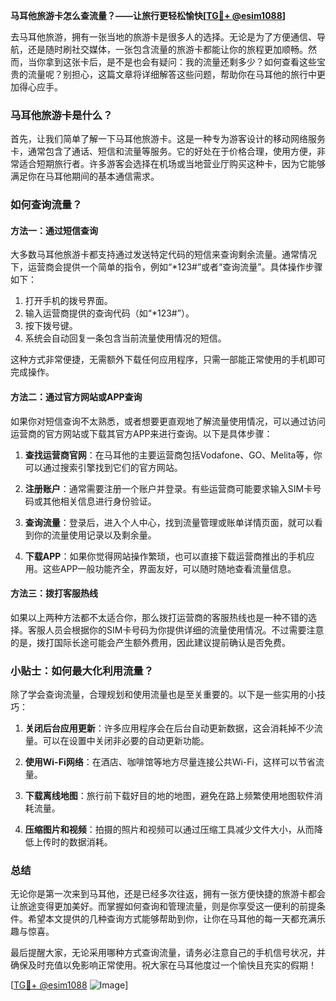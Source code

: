 **马耳他旅游卡怎么查流量？——让旅行更轻松愉快[[TG💪+ @esim1088](https://t.me/s/esim1088)]**

去马耳他旅游，拥有一张当地的旅游卡是很多人的选择。无论是为了方便通信、导航，还是随时刷社交媒体，一张包含流量的旅游卡都能让你的旅程更加顺畅。然而，当你拿到这张卡后，是不是也会有疑问：我的流量还剩多少？如何查看这些宝贵的流量呢？别担心，这篇文章将详细解答这些问题，帮助你在马耳他的旅行中更加得心应手。

### 马耳他旅游卡是什么？

首先，让我们简单了解一下马耳他旅游卡。这是一种专为游客设计的移动网络服务卡，通常包含了通话、短信和流量等服务。它的好处在于价格合理，使用方便，非常适合短期旅行者。许多游客会选择在机场或当地营业厅购买这种卡，因为它能够满足你在马耳他期间的基本通信需求。

### 如何查询流量？

#### 方法一：通过短信查询

大多数马耳他旅游卡都支持通过发送特定代码的短信来查询剩余流量。通常情况下，运营商会提供一个简单的指令，例如“*123#”或者“查询流量”。具体操作步骤如下：

1. 打开手机的拨号界面。
2. 输入运营商提供的查询代码（如“*123#”）。
3. 按下拨号键。
4. 系统会自动回复一条包含当前流量使用情况的短信。

这种方式非常便捷，无需额外下载任何应用程序，只需一部能正常使用的手机即可完成操作。

#### 方法二：通过官方网站或APP查询

如果你对短信查询不太熟悉，或者想要更直观地了解流量使用情况，可以通过访问运营商的官方网站或下载其官方APP来进行查询。以下是具体步骤：

1. **查找运营商官网**：在马耳他的主要运营商包括Vodafone、GO、Melita等，你可以通过搜索引擎找到它们的官方网站。
   
2. **注册账户**：通常需要注册一个账户并登录。有些运营商可能要求输入SIM卡号码或其他相关信息进行身份验证。

3. **查询流量**：登录后，进入个人中心，找到流量管理或账单详情页面，就可以看到你的流量使用记录以及剩余量。

4. **下载APP**：如果你觉得网站操作繁琐，也可以直接下载运营商推出的手机应用。这些APP一般功能齐全，界面友好，可以随时随地查看流量信息。

#### 方法三：拨打客服热线

如果以上两种方法都不太适合你，那么拨打运营商的客服热线也是一种不错的选择。客服人员会根据你的SIM卡号码为你提供详细的流量使用情况。不过需要注意的是，拨打国际长途可能会产生额外费用，因此建议提前确认是否免费。

### 小贴士：如何最大化利用流量？

除了学会查询流量，合理规划和使用流量也是至关重要的。以下是一些实用的小技巧：

1. **关闭后台应用更新**：许多应用程序会在后台自动更新数据，这会消耗掉不少流量。可以在设置中关闭非必要的自动更新功能。

2. **使用Wi-Fi网络**：在酒店、咖啡馆等地方尽量连接公共Wi-Fi，这样可以节省流量。

3. **下载离线地图**：旅行前下载好目的地的地图，避免在路上频繁使用地图软件消耗流量。

4. **压缩图片和视频**：拍摄的照片和视频可以通过压缩工具减少文件大小，从而降低上传时的数据消耗。

### 总结

无论你是第一次来到马耳他，还是已经多次往返，拥有一张方便快捷的旅游卡都会让旅途变得更加美好。而掌握如何查询和管理流量，则是你享受这一便利的前提条件。希望本文提供的几种查询方式能够帮助到你，让你在马耳他的每一天都充满乐趣与惊喜。

最后提醒大家，无论采用哪种方式查询流量，请务必注意自己的手机信号状况，并确保及时充值以免影响正常使用。祝大家在马耳他度过一个愉快且充实的假期！

[[TG💪+ @esim1088](https://t.me/s/esim1088) ![Image](https://i.postimg.cc/4NQfJmqS/Snipaste-2025-05-13-00-14-12.png)]